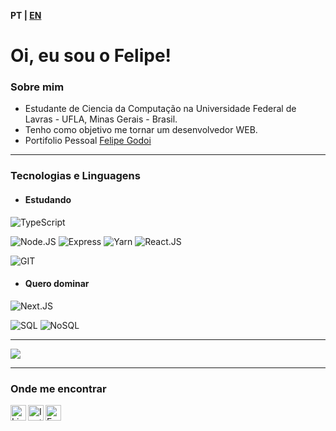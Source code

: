 <b style="text-align:right"> PT | <a href="https://github.com/felipecarvalhogodoi98/felipecarvalhogodoi98/blob/main/README_en-us.md">EN</a> </b>

# Oi, eu sou o Felipe!

### Sobre mim
- Estudante de Ciencia da Computação na Universidade Federal de Lavras - UFLA, Minas Gerais - Brasil.
- Tenho como objetivo me tornar um desenvolvedor WEB.
- Portifolio Pessoal <a href="https://felipecarvalhogodoi98.github.io/portifolio/">Felipe Godoi</a>

---

### Tecnologias e Linguagens

* #### Estudando

![TypeScript](https://img.shields.io/badge/-TypeScript-333?style=for-the-badge&logo=typescript)

![Node.JS](https://img.shields.io/badge/-Node-333?style=for-the-badge&logo=node.js)
![Express](https://img.shields.io/badge/-Express-333?style=for-the-badge&logo=express)
![Yarn](https://img.shields.io/badge/-Yarn-333?style=for-the-badge&logo=yarn)
![React.JS](https://img.shields.io/badge/-React-333?style=for-the-badge&logo=react)

![GIT](https://img.shields.io/badge/-GIT-333?style=for-the-badge&logo=git)

* #### Quero dominar

![Next.JS](https://img.shields.io/badge/-Next.js-333?style=for-the-badge&logo=next.js)

![SQL](https://img.shields.io/badge/-SQL-333?style=for-the-badge&logo=sql)
![NoSQL](https://img.shields.io/badge/-NoSQL-333?style=for-the-badge&logo=nosql)



---

![](https://github-readme-stats.vercel.app/api?username=felipecarvalhogodoi98&show_icons=true&theme=dracula)

<!-- ![](https://github-readme-stats.vercel.app/api/top-langs/?username=felipecarvalhogodoi98&layout=compact&theme=dracula) -->

---

### Onde me encontrar

<a target="_blank" href="https://www.linkedin.com/in/felipecarvalhogodoi">
  <img align="left" alt="LinkedIN" width="25px" src="https://logospng.org/download/linkedin/logo-linkedin-icon-2048.png" /> 
</a>

<a target="_blank" href="https://www.instagram.com/felipecgodoi/?hl=pt-br">
  <img align="left" alt="Instagram" width="25px" src="https://upload.wikimedia.org/wikipedia/commons/thumb/e/e7/Instagram_logo_2016.svg/1200px-Instagram_logo_2016.svg.png" />
</a>

<a target="_blank" href="mailto:felipecarvalhogodoi98@gmail.com">
  <img align="left" alt="E-mail" width="25px" src="https://logodownload.org/wp-content/uploads/2018/03/gmail-logo-16.png" />
</a>

<br>
